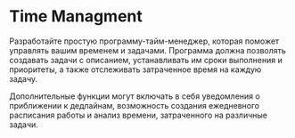 # Time Managment

Разработайте простую программу-тайм-менеджер, которая поможет управлять вашим временем и задачами. Программа должна позволять создавать задачи с описанием, устанавливать им сроки выполнения и приоритеты, а также отслеживать затраченное время на каждую задачу.

Дополнительные функции могут включать в себя уведомления о приближении к дедлайнам, возможность создания ежедневного расписания работы и анализ времени, затраченного на различные задачи.